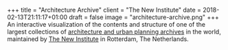 +++
title = "Architecture Archive"
client = "The New Institute"
date = 2018-02-13T21:11:17+01:00
draft = false
image = "architecture-archive.png"
+++
An interactive visualization of the contents and structure of one of the largest collections of [architecture and urban planning archives](https://collectie.hetnieuweinstituut.nl/en/archives-and-library-collection) in the world, maintained by [The New Institute](https://hetnieuweinstituut.nl/en) in Rotterdam, The Netherlands.